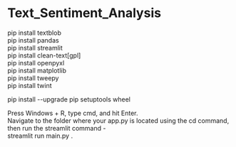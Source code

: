 # Text_Sentiment_Analysis


pip install textblob<br/>
pip install pandas<br/>
pip install streamlit<br/>
pip install clean-text[gpl]<br/>
pip install openpyxl <br/>
pip install matplotlib<br/>
pip install tweepy</br>
pip install twint</br>

pip install --upgrade pip setuptools wheel




Press Windows + R, type cmd, and hit Enter.<br/>
Navigate to the folder where your app.py is located using the cd command, then run the streamlit command -  <br/>
streamlit run main.py
.
